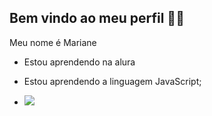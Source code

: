 ## Bem vindo ao meu perfil 💙🏇

Meu nome é Mariane 

- Estou aprendendo na alura
- Estou aprendendo a linguagem JavaScript;

- ![](https://media1.tenor.com/m/yVnsMHtfWVwAAAAC/horse-kick.gif)

